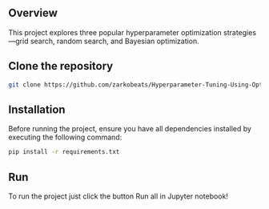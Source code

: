 ## Overview

This project explores three popular hyperparameter optimization strategies—grid search, random search, and Bayesian optimization.

## Clone the repository

```sh
git clone https://github.com/zarkobeats/Hyperparameter-Tuning-Using-Optimization-Strategies.git

```

## Installation

Before running the project, ensure you have all dependencies installed by executing the following command:

```sh
pip install -r requirements.txt
```

## Run

To run the project just click the button Run all in Jupyter notebook!
